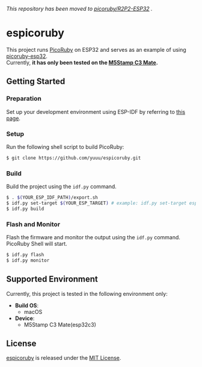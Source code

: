 *This repository has been moved to [picoruby/R2P2-ESP32](https://github.com/picoruby/R2P2-ESP32) .*

# espicoruby

This project runs [PicoRuby](https://github.com/picoruby/picoruby) on ESP32 and serves as an example of using [picoruby-esp32](https://github.com/yuuu/picoruby-esp32).  
Currently, **it has only been tested on the [M5Stamp C3 Mate](https://docs.m5stack.com/ja/core/stamp_c3).**

## Getting Started

### Preparation

Set up your development environment using ESP-IDF by referring to [this page](https://docs.espressif.com/projects/esp-idf/en/v5.4/esp32/get-started/index.html#manual-installation).

### Setup

Run the following shell script to build PicoRuby:

```sh
$ git clone https://github.com/yuuu/espicoruby.git
```

### Build

Build the project using the `idf.py` command.

```sh
$ . $(YOUR_ESP_IDF_PATH)/export.sh
$ idf.py set-target $(YOUR_ESP_TARGET) # example: idf.py set-target esp32c3
$ idf.py build
```

### Flash and Monitor

Flash the firmware and monitor the output using the `idf.py` command. PicoRuby Shell will start.

```sh
$ idf.py flash
$ idf.py monitor
```

## Supported Environment

Currently, this project is tested in the following environment only:

- **Build OS**:
  - macOS
- **Device**:
  - M5Stamp C3 Mate(esp32c3)

## License

[espicoruby](https://github.com/yuuu/espicoruby) is released under the [MIT License](https://github.com/yuuu/espicoruby/blob/main/LICENSE).
